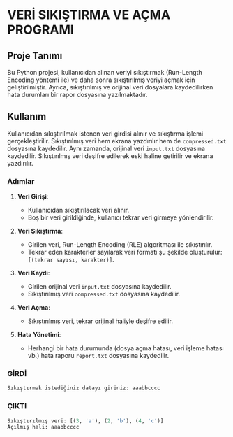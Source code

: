 # VERİ SIKIŞTIRMA VE AÇMA PROGRAMI

## Proje Tanımı
Bu Python projesi, kullanıcıdan alınan veriyi sıkıştırmak (Run-Length Encoding yöntemi ile) ve daha sonra sıkıştırılmış veriyi açmak için geliştirilmiştir. Ayrıca, sıkıştırılmış ve orijinal veri dosyalara kaydedilirken hata durumları bir rapor dosyasına yazılmaktadır.

## Kullanım
Kullanıcıdan sıkıştırılmak istenen veri girdisi alınır ve sıkıştırma işlemi gerçekleştirilir. Sıkıştırılmış veri hem ekrana yazdırılır hem de `compressed.txt` dosyasına kaydedilir. Aynı zamanda, orijinal veri `input.txt` dosyasına kaydedilir. Sıkıştırılmış veri deşifre edilerek eski haline getirilir ve ekrana yazdırılır.

### Adımlar

1. **Veri Girişi**:
   - Kullanıcıdan sıkıştırılacak veri alınır.
   - Boş bir veri girildiğinde, kullanıcı tekrar veri girmeye yönlendirilir.

2. **Veri Sıkıştırma**:
   - Girilen veri, Run-Length Encoding (RLE) algoritması ile sıkıştırılır.
   - Tekrar eden karakterler sayılarak veri formatı şu şekilde oluşturulur: `[(tekrar sayısı, karakter)]`.
   
3. **Veri Kaydı**:
   - Girilen orijinal veri `input.txt` dosyasına kaydedilir.
   - Sıkıştırılmış veri `compressed.txt` dosyasına kaydedilir.

4. **Veri Açma**:
   - Sıkıştırılmış veri, tekrar orijinal haliyle deşifre edilir.

5. **Hata Yönetimi**:
   - Herhangi bir hata durumunda (dosya açma hatası, veri işleme hatası vb.) hata raporu `report.txt` dosyasına kaydedilir.

### GİRDİ 
```python 
Sıkıştırmak istediğiniz datayı giriniz: aaabbcccc
```

### ÇIKTI 
```python 
Sıkıştırılmış veri: [(3, 'a'), (2, 'b'), (4, 'c')]
Açılmış hali: aaabbcccc
```

